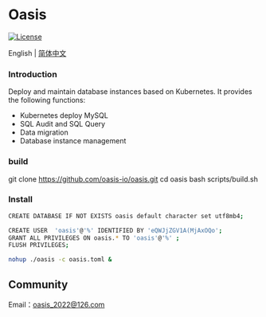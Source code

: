 # Oasis

[![License](https://img.shields.io/badge/License-Apache%202.0-blue.svg)](https://github.com/carina-io/carina/blob/main/LICENSE)

English | [简体中文](README.md)

### Introduction

  Deploy and maintain database instances based on Kubernetes. It provides the following functions:

* Kubernetes deploy MySQL
* SQL Audit and SQL Query
* Data migration
* Database instance management

### build
git clone https://github.com/oasis-io/oasis.git
cd oasis
bash scripts/build.sh


### Install

```bash
CREATE DATABASE IF NOT EXISTS oasis default character set utf8mb4;

CREATE USER  'oasis'@'%' IDENTIFIED BY 'eQWJjZGV1A(MjAxOQo';
GRANT ALL PRIVILEGES ON oasis.* TO 'oasis'@'%' ; 
FLUSH PRIVILEGES;

nohup ./oasis -c oasis.toml &
```

## Community

Email：oasis_2022@126.com
